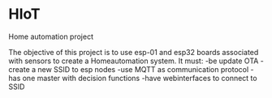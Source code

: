 # HIoT
Home automation project

The objective of this project is to use esp-01 and esp32 boards associated with sensors to create a Homeautomation system.
It must:
-be update OTA
-create a new SSID to esp nodes
-use MQTT as communication protocol
-has one master with decision functions
-have webinterfaces to connect to SSID
